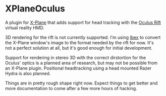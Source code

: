 XPlaneOculus
============

A plugin for [X-Plane](http://www.x-plane.com) that adds support for head tracking with the [Oculus Rift](http://www.oculusvr.com) virtual reality HMD.

3D rendering for the rift is not currently supported. I'm using [Ibex](http://hwahba.com/ibex/) to convert the X-Plane window's image to the format needed by the rift for now. It's not a perfect solution at all, but it's good enough for initial development.

Support for rendering in stereo 3D with the correct dirstortion for the Oculus' optics is a planned area of research, but may not be possible from an X-Plane plugin. Positional headtracking using a head mounted Razer Hydra is also planned.

Things are in pretty rough shape right now. Expect things to get better and more documentation to come after a few more hours of hacking.
